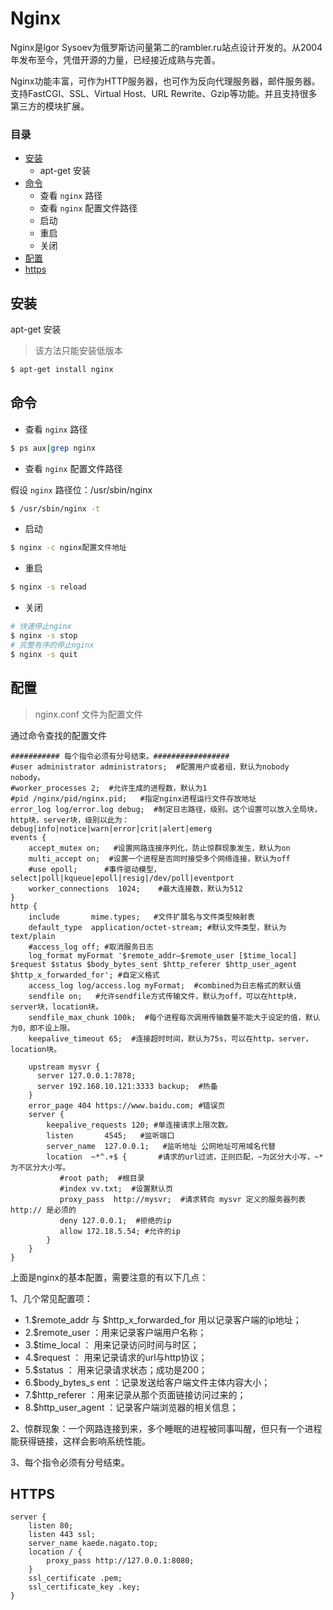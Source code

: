Nginx
=============================
Nginx是lgor Sysoev为俄罗斯访问量第二的rambler.ru站点设计开发的。从2004年发布至今，凭借开源的力量，已经接近成熟与完善。

Nginx功能丰富，可作为HTTP服务器，也可作为反向代理服务器，邮件服务器。支持FastCGI、SSL、Virtual Host、URL Rewrite、Gzip等功能。并且支持很多第三方的模块扩展。

### 目录
* [安装](#安装)
    * apt-get 安装
* [命令](#命令)
    * 查看 `nginx` 路径
    * 查看 `nginx` 配置文件路径
    * 启动
    * 重启
    * 关闭
* [配置](#配置)
* [https](#https)

安装
----------------------
apt-get 安装
> 该方法只能安装低版本
```Bash
$ apt-get install nginx
```

命令
----------------------
* 查看 `nginx` 路径
```Bash
$ ps aux|grep nginx
```
* 查看 `nginx` 配置文件路径

假设 `nginx` 路径位：/usr/sbin/nginx
```Bash
$ /usr/sbin/nginx -t
```

* 启动
```Bash
$ nginx -c nginx配置文件地址
```

* 重启
```Bash
$ nginx -s reload
```

* 关闭
```Bash
# 快速停止nginx
$ nginx -s stop
# 完整有序的停止nginx
$ nginx -s quit
```

配置
----------------------
> nginx.conf 文件为配置文件

通过命令查找的配置文件

```
########### 每个指令必须有分号结束。#################
#user administrator administrators;  #配置用户或者组，默认为nobody nobody。
#worker_processes 2;  #允许生成的进程数，默认为1
#pid /nginx/pid/nginx.pid;   #指定nginx进程运行文件存放地址
error_log log/error.log debug;  #制定日志路径，级别。这个设置可以放入全局块，http块，server块，级别以此为：debug|info|notice|warn|error|crit|alert|emerg
events {
    accept_mutex on;   #设置网路连接序列化，防止惊群现象发生，默认为on
    multi_accept on;  #设置一个进程是否同时接受多个网络连接，默认为off
    #use epoll;      #事件驱动模型，select|poll|kqueue|epoll|resig|/dev/poll|eventport
    worker_connections  1024;    #最大连接数，默认为512
}
http {
    include       mime.types;   #文件扩展名与文件类型映射表
    default_type  application/octet-stream; #默认文件类型，默认为text/plain
    #access_log off; #取消服务日志    
    log_format myFormat '$remote_addr–$remote_user [$time_local] $request $status $body_bytes_sent $http_referer $http_user_agent $http_x_forwarded_for'; #自定义格式
    access_log log/access.log myFormat;  #combined为日志格式的默认值
    sendfile on;   #允许sendfile方式传输文件，默认为off，可以在http块，server块，location块。
    sendfile_max_chunk 100k;  #每个进程每次调用传输数量不能大于设定的值，默认为0，即不设上限。
    keepalive_timeout 65;  #连接超时时间，默认为75s，可以在http，server，location块。

    upstream mysvr {   
      server 127.0.0.1:7878;
      server 192.168.10.121:3333 backup;  #热备
    }
    error_page 404 https://www.baidu.com; #错误页
    server {
        keepalive_requests 120; #单连接请求上限次数。
        listen       4545;   #监听端口
        server_name  127.0.0.1;   #监听地址 公网地址可用域名代替   
        location  ~*^.+$ {       #请求的url过滤，正则匹配，~为区分大小写，~*为不区分大小写。
           #root path;  #根目录
           #index vv.txt;  #设置默认页
           proxy_pass  http://mysvr;  #请求转向 mysvr 定义的服务器列表 http:// 是必须的
           deny 127.0.0.1;  #拒绝的ip
           allow 172.18.5.54; #允许的ip           
        } 
    }
}
```
上面是nginx的基本配置，需要注意的有以下几点：

1、几个常见配置项：

* 1.$remote_addr 与 $http_x_forwarded_for 用以记录客户端的ip地址；
* 2.$remote_user ：用来记录客户端用户名称；
* 3.$time_local ： 用来记录访问时间与时区；
* 4.$request ： 用来记录请求的url与http协议；
* 5.$status ： 用来记录请求状态；成功是200；
* 6.$body_bytes_s ent ：记录发送给客户端文件主体内容大小；
* 7.$http_referer ：用来记录从那个页面链接访问过来的；
* 8.$http_user_agent ：记录客户端浏览器的相关信息；

2、惊群现象：一个网路连接到来，多个睡眠的进程被同事叫醒，但只有一个进程能获得链接，这样会影响系统性能。

3、每个指令必须有分号结束。

HTTPS
----------------------
```
server {
    listen 80;
    listen 443 ssl;
    server_name kaede.nagato.top;
    location / {
        proxy_pass http://127.0.0.1:8080;
    }
    ssl_certificate .pem;
    ssl_certificate_key .key;
}
```
